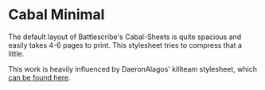 # Cabal Minimal
The default layout of Battlescribe's Cabal-Sheets is quite spacious and easily takes 4-6 pages to print. This stylesheet tries to compress that a little.

This work is heavily influenced by DaeronAlagos' killteam stylesheet, which [can be found here](https://github.com/DaeronAlagos/battlescribe-stylesheets-wh40k).